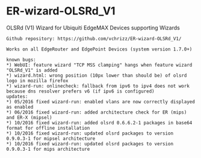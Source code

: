 # ER-wizard-OLSRd_V1
OLSRd (V1) Wizard for Ubiquiti EdgeMAX Devices supporting Wizards

    Github repository: https://github.com/vchrizz/ER-wizard-OLSRd_V1/

    Works on all EdgeRouter and EdgePoint Devices (system version 1.7.0+)

    known bugs:
    *) WebUI: feature wizard "TCP MSS clamping" hangs when feature wizard "OLSRd_V1" is added
    *) wizard.html: wrong position (10px lower than should be) of olsrd logo in mozilla firefox
    *) wizard-run: onlinecheck: fallback from ipv6 to ipv4 does not work because dns resolver prefers v6 (if ipv6 is configured)
    updates:
    *) 05/2016 fixed wizard-run: enabled vlans are now correctly displayed as enabled
    *) 06/2016 fixed wizard-run: added architecture check for ER (mips) and ER-X (mipsel)
    *) 10/2016 fixed wizard-run: added olsrd 0.6.6.2-1 packages in base64 format for offline installation
    *) 10/2016 fixed wizard-run: updated olsrd packages to version 0.9.0.3-1 for mipsel architecture
    *) 10/2016 fixed wizard-run: updated olsrd packages to version 0.9.0.3-1 for mips architecture


